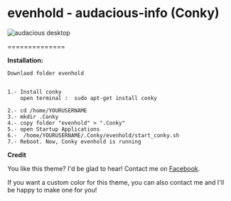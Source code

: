 evenhold - audacious-info (Conky)
=========================





![audacious desktop](https://lh6.googleusercontent.com/B9X5rDwxL3ZDaFaDUSu3dl2-dvjTMVBy_v2sEn4SMoM2crQThwWeLvlf2fCv-2wq_Ih8g506F8w=w1416-h683)



==============

<b>Installation:</b>

    Downlaod folder evenhold

    
    1.- Install conky 
        open terminal :  sudo apt-get install conky 
    
    2.- cd /home/YOURUSERNAME
    3.- mkdir .Conky 
    4.- copy folder "evenhold" > ".Conky"
    5.- open Startup Applications
    6.-  /home/YOURUSERNAME/.Conky/evenhold/start_conky.sh
    7.- Reboot. Now, Conky evenhold is running


<b>Credit</b>



You like this theme? I'd be glad to hear! Contact me on [Facebook](https://www.facebook.com/evenhold).

If you want a custom color for this theme, you can also contact me and I'll be happy to make one for you!
